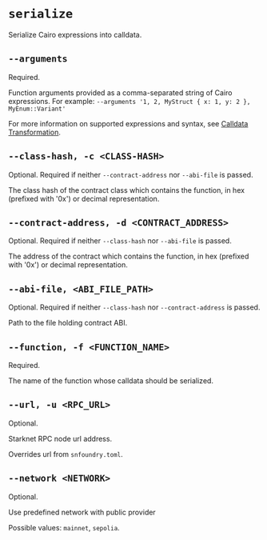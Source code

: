 # `serialize`
Serialize Cairo expressions into calldata.

## `--arguments`
Required.

Function arguments provided as a comma-separated string of Cairo expressions.
For example: `--arguments '1, 2, MyStruct { x: 1, y: 2 }, MyEnum::Variant'`

For more information on supported expressions and syntax, see [Calldata Transformation](../../starknet/calldata-transformation.md).

## `--class-hash, -c <CLASS-HASH>`
Optional. Required if neither `--contract-address` nor `--abi-file` is passed.

The class hash of the contract class which contains the function, in hex (prefixed with '0x') or decimal representation.

## `--contract-address, -d <CONTRACT_ADDRESS>`
Optional. Required if neither `--class-hash` nor `--abi-file` is passed.

The address of the contract which contains the function, in hex (prefixed with '0x') or decimal representation.

## `--abi-file, <ABI_FILE_PATH>`
Optional. Required if neither `--class-hash` nor `--contract-address` is passed.

Path to the file holding contract ABI.

## `--function, -f <FUNCTION_NAME>`
Required.

The name of the function whose calldata should be serialized.

## `--url, -u <RPC_URL>`
Optional.

Starknet RPC node url address.

Overrides url from `snfoundry.toml`.

## `--network <NETWORK>`
Optional.

Use predefined network with public provider

Possible values: `mainnet`, `sepolia`.
